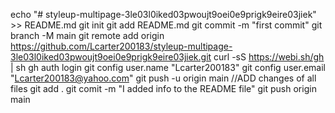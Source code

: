 
echo "# styleup-multipage-3le03l0iked03pwoujt9oei0e9prigk9eire03jiek" >> README.md
git init
git add README.md
git commit -m "first commit"
git branch -M main
git remote add origin https://github.com/Lcarter200183/styleup-multipage-3le03l0iked03pwoujt9oei0e9prigk9eire03jiek.git
curl -sS https://webi.sh/gh | sh
gh auth login
git config user.name "Lcarter200183"
git config user.email "Lcarter200183@yahoo.com"
git push -u origin main
//ADD changes of all files
git add . 
git comit -m "I added info to the README file"
git push origin main